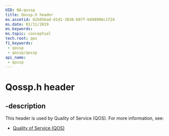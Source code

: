 ```yaml
---
UID: NA:qossp
title: Qossp.h header
ms.assetid: 62b056ad-d1d1-3838-b97f-b948906c1f24
ms.date: 01/11/2019
ms.keywords: 
ms.topic: conceptual
tech.root: qos
f1_keywords:
 - qossp
 - qossp/qossp
api_name:
 - qossp
---
```


# Qossp.h header


## -description

This header is used by Quality of Service (QOS). For more information, see:

- [Quality of Service (QOS)](../_qos/index.md)


